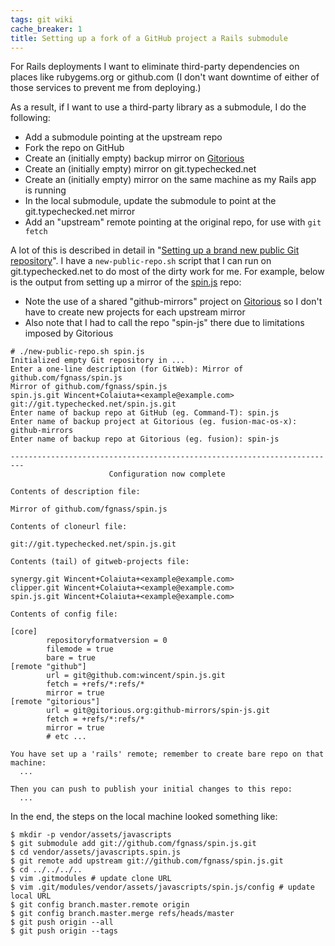 ```yaml
---
tags: git wiki
cache_breaker: 1
title: Setting up a fork of a GitHub project a Rails submodule
---
```


For Rails deployments I want to eliminate third-party dependencies on places like rubygems.org or github.com (I don't want downtime of either of those services to prevent me from deploying.)

As a result, if I want to use a third-party library as a submodule, I do the following:

-   Add a submodule pointing at the upstream repo
-   Fork the repo on GitHub
-   Create an (initially empty) backup mirror on [Gitorious](/wiki/Gitorious)
-   Create an (initially empty) mirror on git.typechecked.net
-   Create an (initially empty) mirror on the same machine as my Rails app is running
-   In the local submodule, update the submodule to point at the git.typechecked.net mirror
-   Add an "upstream" remote pointing at the original repo, for use with `git fetch`

A lot of this is described in detail in "[Setting up a brand new public Git repository](/wiki/Setting_up_a_brand_new_public_Git_repository)". I have a `new-public-repo.sh` script that I can run on git.typechecked.net to do most of the dirty work for me. For example, below is the output from setting up a mirror of the [spin.js](/wiki/spin.js) repo:

-   Note the use of a shared "github-mirrors" project on [Gitorious](/wiki/Gitorious) so I don't have to create new projects for each upstream mirror
-   Also note that I had to call the repo "spin-js" there due to limitations imposed by Gitorious

```shell
# ./new-public-repo.sh spin.js
Initialized empty Git repository in ...
Enter a one-line description (for GitWeb): Mirror of github.com/fgnass/spin.js
Mirror of github.com/fgnass/spin.js
spin.js.git Wincent+Colaiuta+<example@example.com>
git://git.typechecked.net/spin.js.git
Enter name of backup repo at GitHub (eg. Command-T): spin.js
Enter name of backup project at Gitorious (eg. fusion-mac-os-x): github-mirrors
Enter name of backup repo at Gitorious (eg. fusion): spin-js

-------------------------------------------------------------------------
                      Configuration now complete

Contents of description file:

Mirror of github.com/fgnass/spin.js

Contents of cloneurl file:

git://git.typechecked.net/spin.js.git

Contents (tail) of gitweb-projects file:

synergy.git Wincent+Colaiuta+<example@example.com>
clipper.git Wincent+Colaiuta+<example@example.com>
spin.js.git Wincent+Colaiuta+<example@example.com>

Contents of config file:

[core]
        repositoryformatversion = 0
        filemode = true
        bare = true
[remote "github"]
        url = git@github.com:wincent/spin.js.git
        fetch = +refs/*:refs/*
        mirror = true
[remote "gitorious"]
        url = git@gitorious.org:github-mirrors/spin-js.git
        fetch = +refs/*:refs/*
        mirror = true
        # etc ...

You have set up a 'rails' remote; remember to create bare repo on that machine:
  ...

Then you can push to publish your initial changes to this repo:
  ...
```

In the end, the steps on the local machine looked something like:

```shell
$ mkdir -p vendor/assets/javascripts
$ git submodule add git://github.com/fgnass/spin.js.git
$ cd vendor/assets/javascripts.spin.js
$ git remote add upstream git://github.com/fgnass/spin.js.git
$ cd ../../../..
$ vim .gitmodules # update clone URL
$ vim .git/modules/vendor/assets/javascripts/spin.js/config # update local URL
$ git config branch.master.remote origin
$ git config branch.master.merge refs/heads/master
$ git push origin --all
$ git push origin --tags
```
